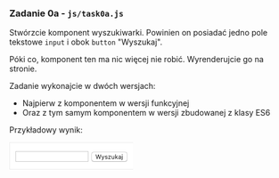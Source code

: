 ### Zadanie 0a - `js/task0a.js`

Stwórzcie komponent wyszukiwarki. Powinien on posiadać jedno pole tekstowe `input` i obok `button` "Wyszukaj".

Póki co, komponent ten ma nic więcej nie robić. Wyrenderujcie go na stronie.

Zadanie wykonajcie w dwóch wersjach:

- Najpierw z komponentem w wersji funkcyjnej 
- Oraz z tym samym komponentem w wersji zbudowanej z klasy ES6

Przykładowy wynik:

![](img/task0a.png)